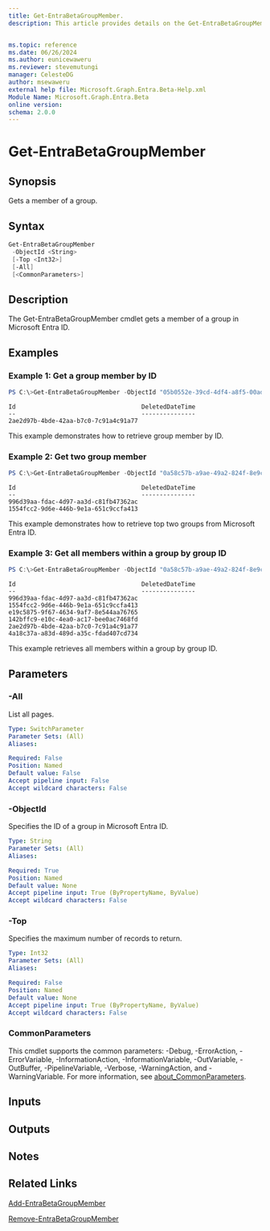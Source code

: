 ```yaml
---
title: Get-EntraBetaGroupMember.
description: This article provides details on the Get-EntraBetaGroupMember command.


ms.topic: reference
ms.date: 06/26/2024
ms.author: eunicewaweru
ms.reviewer: stevemutungi
manager: CelesteDG
author: msewaweru
external help file: Microsoft.Graph.Entra.Beta-Help.xml
Module Name: Microsoft.Graph.Entra.Beta
online version:
schema: 2.0.0
---
```


# Get-EntraBetaGroupMember

## Synopsis
Gets a member of a group.

## Syntax

```powershell
Get-EntraBetaGroupMember 
 -ObjectId <String> 
 [-Top <Int32>] 
 [-All] 
 [<CommonParameters>]
```

## Description
The Get-EntraBetaGroupMember cmdlet gets a member of a group in Microsoft Entra ID.

## Examples

### Example 1: Get a group member by ID
```Powershell
PS C:\>Get-EntraBetaGroupMember -ObjectId "05b0552e-39cd-4df4-a8f5-00ade912e83d"
```
```output
Id                                   DeletedDateTime
--                                   ---------------
2ae2d97b-4bde-42aa-b7c0-7c91a4c91a77
```

This example demonstrates how to retrieve group member by ID.  

### Example 2: Get two group member
```powershell
PS C:\>Get-EntraBetaGroupMember -ObjectId "0a58c57b-a9ae-49a2-824f-8e9cb86d4512" -Top 2
```
```output
Id                                   DeletedDateTime
--                                   ---------------
996d39aa-fdac-4d97-aa3d-c81fb47362ac
1554fcc2-9d6e-446b-9e1a-651c9ccfa413
```

This example demonstrates how to retrieve top two groups from Microsoft Entra ID.  

### Example 3: Get all members within a group by group ID
```powershell
PS C:\>Get-EntraBetaGroupMember -ObjectId "0a58c57b-a9ae-49a2-824f-8e9cb86d4512" -All
```
```output
Id                                   DeletedDateTime
--                                   ---------------
996d39aa-fdac-4d97-aa3d-c81fb47362ac
1554fcc2-9d6e-446b-9e1a-651c9ccfa413
e19c5875-9f67-4634-9af7-8e544aa76765
142bffc9-e10c-4ea0-ac17-bee0ac7468fd
2ae2d97b-4bde-42aa-b7c0-7c91a4c91a77
4a18c37a-a83d-489d-a35c-fdad407cd734
```

This example retrieves all members within a group by group ID.  

## Parameters

### -All
List all pages.

```yaml
Type: SwitchParameter
Parameter Sets: (All)
Aliases:

Required: False
Position: Named
Default value: False
Accept pipeline input: False
Accept wildcard characters: False
```

### -ObjectId
Specifies the ID of a group in Microsoft Entra ID.

```yaml
Type: String
Parameter Sets: (All)
Aliases:

Required: True
Position: Named
Default value: None
Accept pipeline input: True (ByPropertyName, ByValue)
Accept wildcard characters: False
```

### -Top
Specifies the maximum number of records to return.

```yaml
Type: Int32
Parameter Sets: (All)
Aliases:

Required: False
Position: Named
Default value: None
Accept pipeline input: True (ByPropertyName, ByValue)
Accept wildcard characters: False
```

### CommonParameters
This cmdlet supports the common parameters: -Debug, -ErrorAction, -ErrorVariable, -InformationAction, -InformationVariable, -OutVariable, -OutBuffer, -PipelineVariable, -Verbose, -WarningAction, and -WarningVariable. For more information, see [about_CommonParameters](https://go.microsoft.com/fwlink/?LinkID=113216).

## Inputs

## Outputs

## Notes

## Related Links

[Add-EntraBetaGroupMember](Add-EntraBetaGroupMember.md)

[Remove-EntraBetaGroupMember](Remove-EntraBetaGroupMember.md)